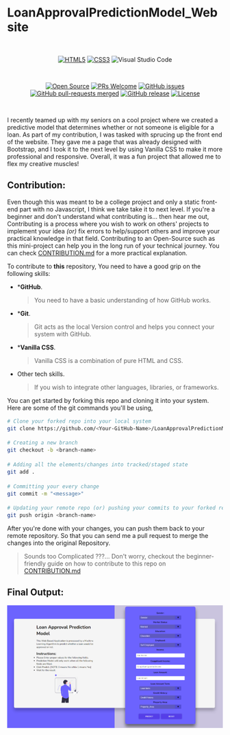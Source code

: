 # LoanApprovalPredictionModel_Website <img src="https://github.com/iamwatchdogs/LoanApprovalPredictionModel_Website/actions/workflows/pages/pages-build-deployment/badge.svg" alt="" align="right">

<br>
<div align="center">

[![HTML5](https://img.shields.io/badge/html5-%23E34F26.svg?style=for-the-badge&logo=html5&logoColor=white)](https://github.com/iamwatchdogs?tab=repositories&q=&type=public&language=html&sort=)
[![CSS3](https://img.shields.io/badge/css3-%231572B6.svg?style=for-the-badge&logo=css3&logoColor=white)](https://github.com/iamwatchdogs?tab=repositories&q=&type=public&language=css&sort=)
![Visual Studio Code](https://img.shields.io/badge/Visual%20Studio%20Code-0078d7.svg?style=for-the-badge&logo=visual-studio-code&logoColor=white)

<br>

[![Open Source](https://badges.frapsoft.com/os/v1/open-source.svg?v=103)](https://github.com/iamwatchdogs?tab=repositories&q=&type=public&language=&sort=)
[![PRs Welcome](https://img.shields.io/badge/PRs-welcome-brightgreen.svg?style=flat-square)](https://github.com/iamwatchdogs/LoanApprovalPredictionModel_Website/pulls)
[![GitHub issues](https://img.shields.io/github/issues/iamwatchdogs/LoanApprovalPredictionModel_Website.svg)](https://github.com/iamwatchdogs/LoanApprovalPredictionModel_Website/issues)
[![GitHub pull-requests merged](https://badgen.net/github/merged-prs/iamwatchdogs/LoanApprovalPredictionModel_Website)](https://github.com/iamwatchdogs/LoanApprovalPredictionModel_Website.js/pulls?q=is%3Amerged)
[![GitHub release](https://img.shields.io/github/release/iamwatchdogs/LoanApprovalPredictionModel_Website)](https://GitHub.com/iamwatchdogs/LoanApprovalPredictionModel_Website/releases/)
[![License](https://img.shields.io/badge/License-Apache_2.0-blue.svg)](https://opensource.org/licenses/Apache-2.0)

</div>
<br>


I recently teamed up with my seniors on a cool project where we created a predictive model that determines whether or not someone is eligible for a loan. As part of my contribution, I was tasked with sprucing up the front end of the website. They gave me a page that was already designed with Bootstrap, and I took it to the next level by using Vanilla CSS to make it more professional and responsive. Overall, it was a fun project that allowed me to flex my creative muscles!

## Contribution:

Even though this was meant to be a college project and only a static front-end part with no Javascript, I think we take take it to next level. If you're a beginner and don't understand what contributing is... then hear me out, Contributing is a process where you wish to work on others' projects to implement your idea *(or)* fix errors to help/support others and improve your practical knowledge in that field. Contributing to an Open-Source such as this mini-project can help you in the long run of your technical journey. You can check [CONTRIBUTION.md](CONTRIBUTION.md "Let's go to CONTRIBUTION.md") for a more practical explanation.

To contribute to **this** repository, You need to have a good grip on the following skills:

- ***GitHub**. 

  > You need to have a basic understanding of how GitHub works.
  
- ***Git**.

  > Git acts as the local Version control and helps you connect your system with GitHub.
  
- ***Vanilla CSS**.

  > Vanilla CSS is a combination of pure HTML and CSS.
  
- Other tech skills.

  > If you wish to integrate other languages, libraries, or frameworks.

You can get started by forking this repo and cloning it into your system. Here are some of the git commands you'll be using,

```bash
# Clone your forked repo into your local system
git clone https://github.com/<Your-GitHub-Name>/LoanApprovalPredictionModel_Website.git

# Creating a new branch
git checkout -b <branch-name>

# Adding all the elements/changes into tracked/staged state
git add .

# Committing your every change
git commit -m "<message>"

# Updating your remote repo (or) pushing your commits to your forked repo
git push origin <branch-name>
```

After you're done with your changes, you can push them back to your remote repository. So that you can send me a pull request to merge the changes into the original Repository.

> Sounds too Complicated ???... Don't worry, checkout the beginner-friendly guide on how to contribute to this repo on [CONTRIBUTION.md](CONTRIBUTION.md "Let's goto CONTRIBUTION.md")

## Final Output:

<div align="center">

![Output](src/OP.jpg)

</div>
